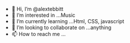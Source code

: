 - 👋 Hi, I’m @alextebbitt
- 👀 I’m interested in ...Music
- 🌱 I’m currently learning ...Html, CSS, javascript
- 💞️ I’m looking to collaborate on ...anything
- 📫 How to reach me ...

<!---
alextebbitt/alextebbitt is a ✨ special ✨ repository because its `README.md` (this file) appears on your GitHub profile.
You can click the Preview link to take a look at your changes.
--->
